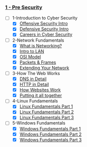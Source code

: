 ### [1 - Pre Security](https://tryhackme.com/path/outline/presecurity)

- [ ] 1-Introduction to Cyber Security
  - [x] [Offensive Security Intro](https://tryhackme.com/room/offensivesecurityintro)
  - [x] [Defensive Security Intro](https://tryhackme.com/room/defensivesecurityintro)
  - [x] [Careers in Cyber Security](https://tryhackme.com/room/careersincyber)
- [ ] 2-Network Fundamentals
  - [x] [What is Networking?](https://tryhackme.com/room/whatisnetworking)
  - [x] [Intro to LAN](https://tryhackme.com/room/introtolan)
  - [x] [OSI Model](https://tryhackme.com/room/osimodelzi)
  - [x] [Packets & Frames](https://tryhackme.com/room/packetsframes)
  - [x] [Extending Your Network](https://tryhackme.com/room/extendingyournetwork)
- [ ] 3-How The Web Works
  - [x] [DNS in Detail](https://tryhackme.com/room/dnsindetail)
  - [x] [HTTP in Detail](https://tryhackme.com/room/httpindetail)
  - [x] [How Websites Work](https://tryhackme.com/room/howwebsiteswork)
  - [x] [Putting it all together](https://tryhackme.com/room/puttingitalltogether)
- [ ] 4-Linux Fundamentals
  - [x] [Linux Fundamentals Part 1](https://tryhackme.com/room/linuxfundamentalspart1)
  - [x] [Linux Fundamentals Part 2](https://tryhackme.com/room/linuxfundamentalspart2)
  - [x] [Linux Fundamentals Part 3](https://tryhackme.com/room/linuxfundamentalspart3)
- [ ] 5-Windows Fundamentals
  - [x] [Windows Fundamentals Part 1](https://tryhackme.com/room/windowsfundamentals1xbx)
  - [x] [Windows Fundamentals Part 2](https://tryhackme.com/room/windowsfundamentals2x0x)
  - [x] [Windows Fundamentals Part 3](https://tryhackme.com/room/windowsfundamentals3xzx)

